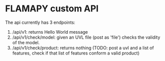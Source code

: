 # FLAMAPY custom API

The api currently has 3 endpoints:

1. /api/v1: returns Hello World message
2. /api/v1/check/model: given an UVL file (post as 'file') checks the validity of the model.
3. /api/v1/check/product: returns nothing (TODO: post a uvl and a list of features, check if that list of features conform a valid product)
